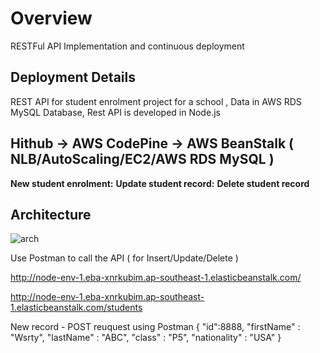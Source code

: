 # Overview
RESTFul API Implementation and continuous deployment

## Deployment Details

REST API for student enrolment project for a school , Data in AWS RDS MySQL Database, Rest API is developed in Node.js

## Hithub ->  AWS CodePine -> AWS BeanStalk ( NLB/AutoScaling/EC2/AWS RDS MySQL )


**New student enrolment:**
**Update student record:**
**Delete student record**
## Architecture

![arch](https://user-images.githubusercontent.com/74394472/99143221-b9421e00-2696-11eb-85d6-04229d7b2587.JPG)


Use Postman to call the API ( for Insert/Update/Delete )

http://node-env-1.eba-xnrkubim.ap-southeast-1.elasticbeanstalk.com/

http://node-env-1.eba-xnrkubim.ap-southeast-1.elasticbeanstalk.com/students

New record - POST reuquest using Postman
{
    "id":8888,
    "firstName" : "Wsrty",
    "lastName" : "ABC",
    "class" : "P5",
    "nationality" : "USA" 
}

